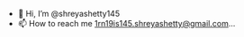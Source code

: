 - 👋 Hi, I’m @shreyashetty145
- 📫 How to reach me 1rn19is145.shreyashetty@gmail.com...

<!---
shreyashetty145/shreyashetty145 is a ✨ special ✨ repository because its `README.md` (this file) appears on your GitHub profile.
You can click the Preview link to take a look at your changes.
--->
